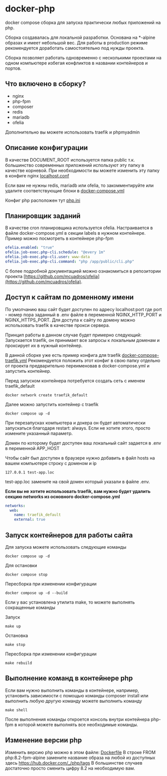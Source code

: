 # docker-php

docker compose сборка для запуска практически любых приложений на php.

Сборка создавалась для локальной разработки. Основана на *-alpine образах и имеет небольшой вес.
Для работы в production режиме рекомендуется доработать самостоятельно под нужды проекта.

Сборка позволяет работать одновременно с несколькими проектами на одном компьютере избегая конфликтов в названии
контейнеров и портов.

## Что включено в сборку?

- nginx
- php-fpm
- composer
- redis
- mariadb
- ofelia

Дополнительно вы можете использовать traefik и phpmyadmin

## Описание конфигурации

В качестве DOCUMENT_ROOT используется папка public т.к. большинство современных приложений используют эту папку в
качестве корневой.
При необходимости вы можете изменить эту папку в конфиге
nginx [localhost.conf](.docker%2Fnginx%2Fvhost%2Flocalhost.conf)

Если вам не нужны redis, mariadb или ofelia, то закомментируйте или удалите соответствующие блоки
в [docker-compose.yml](docker-compose.yml)

Конфиг php расположен тут [php.ini](.docker%2Fphp-fpm%2Fphp.ini)

## Планировщик заданий

В качестве cron планировщика используется ofelia. Настраивается в файле docker-compose.yml в секции labels в нужном
контейнере.
Пример можно посмотреть в контейнере php-fpm

```yaml
ofelia.enabled: "true"
ofelia.job-exec.php-cli.schedule: "@every 1m"
ofelia.job-exec.php-cli.user: www-data
ofelia.job-exec.php-cli.command: "php /app/public/cli.php"
```

С более подробной документацией можно ознакомиться в репозитории
проекта [https://github.com/mcuadros/ofelia](https://github.com/mcuadros/ofelia).

## Доступ к сайтам по доменному имени

По умолчанию ваш сайт будет доступен по адресу localhost:port где port - номер пора заданный в .env файле в переменной
NGINX_HTTP_PORT и NGINX_HTTPS_PORT.
Для доступа к сайту по домену можно использовать traefik в качестве прокси сервера.

Принцип работы в данном случае будет примерно следующий:
Запускается traefik, он принимает все запросы к локальным доменам и проксирует их в нужный контейнер.

В данной сборке уже есть пример конфига для traefik [docker-compose-traefik.yml](docker-compose-traefik.yml)
Рекомендуется положить этот конфиг в свою папку отдельно от проекта предварительно переименовав в docker-compose.yml и
запустить контейнер.

Перед запуском контейнера потребуется создать сеть с именем traefik_default

```shell
docker network create traefik_default
```

Далее можно запустить контейнер с traefik

```shell
docker compose up -d
```

При перезапусках компьютера и докера он будет автоматически запускаться благодаря restart: always.
Если не хотите этого, просто измените указанный параметр.

Домен по которому будет доступен ваш локальный сайт задается в .env в переменной APP_HOST

Чтобы сайт был доступен в браузере нужно добавить в файл hosts на вашем компьютере строку с доменом и ip

`127.0.0.1 test-app.loc`

test-app.loc замените на свой домен который указали в файле .env.

**Если вы не хотите использовать traefik, вам нужно будет удалить секцию networks из основного docker-compose.yml**

```yaml
networks:
  web:
    name: traefik_default
    external: true
```

## Запуск контейнеров для работы сайта

Для запуска можете использовать следующие команды

```shell
docker compose up -d
```

Для остановки

```shell
docker compose stop
```

Пересборка при изменении конфигурации

```shell
docker compose up -d --build
```

Если у вас установлена утилита make, то можете выполнять сокращенные команды

Запуск

```shell
make up
```

Остановка

```shell
make stop
```

Пересборка при изменении конфигурации

```shell
make rebuild
```

## Выполнение команд в контейнере php

Если вам нужно выполнить команды в контейнере, например, установить зависимости с помощью команды composer install или
выполнить любую другую команду можете выполнить команду

```shell
make shell
```

После выполнения команды откроется консоль внутри контейнера php-fpm в которой можете выполнять все необходимые команды.

## Изменение версии php

Изменить версию php можно в этом файле: [Dockerfile](.docker%2Fphp-fpm%2FDockerfile)
В строке FROM php:8.2-fpm-alpine замените название образа на любой из доступных здесь https://hub.docker.com/_/php/tags
В большинстве случаев достаточно просто сменить цифру 8.2 на необходимую вам.
